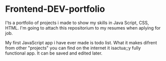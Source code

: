# Frontend-DEV-portfolio
I'ts a portfolio of projects i made to show my skills in Java Script, CSS, HTML. I'm going to attach this repositorium to my resumes when aplying for job.

My first JavaScript app i have ever made is todo list. What it makes difrent from other "projects" you can find on the internet it isactua;;y fully functional app. It can be saved and edited later.
